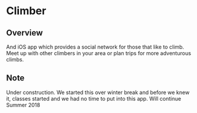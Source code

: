 # Climber

## Overview
And iOS app which provides a social network for those that like to climb. Meet up with other climbers in your area or plan trips for more adventurous climbs.

## Note
Under construction. We started this over winter break and before we knew it, classes started and we had no time to put into this app. Will continue Summer 2018
